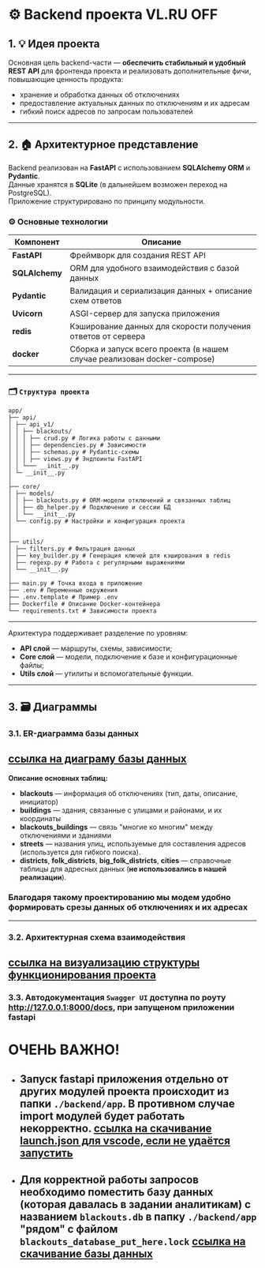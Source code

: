 # ⚙ Backend проекта VL.RU OFF

## 1. 💡 Идея проекта

Основная цель backend-части — **обеспечить стабильный и удобный REST API** для фронтенда проекта и реализовать дополнительные фичи, повышающие ценность продукта:  
- хранение и обработка данных об отключениях
- предоставление актуальных данных по отключениям и их адресам
- гибкий поиск адресов по запросам пользователей

---

## 2. 🏠 Архитектурное представление

Backend реализован на **FastAPI** с использованием **SQLAlchemy ORM** и **Pydantic**.  
Данные хранятся в **SQLite** (в дальнейшем возможен переход на PostgreSQL).  
Приложение структурировано по принципу модульности.

### ⚙️ Основные технологии

| Компонент | Описание |
|------------|-----------|
| **FastAPI** | Фреймворк для создания REST API |
| **SQLAlchemy** | ORM для удобного взаимодействия с базой данных |
| **Pydantic** | Валидация и сериализация данных + описание схем ответов|
| **Uvicorn** | ASGI-сервер для запуска приложения |
| **redis** | Кэширование данных для скорости получения ответов от сервера |
| **docker** | Сборка и запуск всего проекта (в нашем случае реализован docker-compose) |

---

### 🗂️ `Структура проекта`
```
app/
├── api/
│ ├── api_v1/
│ │ ├── blackouts/
│ │ │ ├── crud.py # Логика работы с данными
│ │ │ ├── dependencies.py # Зависимости
│ │ │ ├── schemas.py # Pydantic-схемы
│ │ │ ├── views.py # Эндпоинты FastAPI
│ │ └─── __init__.py
│ └─ __init__.py
│
├── core/
│ ├── models/
│ │ ├── blackouts.py # ORM-модели отключений и связанных таблиц
│ │ ├── db_helper.py # Подключение и сессии БД
│ │ └── __init__.py
│ └── config.py # Настройки и конфигурация проекта
│ 
│
├── utils/
│ ├── filters.py # Фильтрация данных
│ ├── key_builder.py # Генерация ключей для кэширования в redis
│ ├── regexp.py # Работа с регулярными выражениями
│ └── __init__.py
│
├── main.py # Точка входа в приложение
├── .env # Переменные окружения
├── .env.template # Пример .env
├── Dockerfile # Описание Docker-контейнера
└── requirements.txt # Зависимости проекта
```
 
--- 


Архитектура поддерживает разделение по уровням:
- **API слой** — маршруты, схемы, зависимости;
- **Core слой** — модели, подключение к базе и конфигурационные файлы;
- **Utils слой** — утилиты и вспомогательные функции.

---

## 3. 🗃️ Диаграммы

### 3.1. ER-диаграмма базы данных

## [ссылка на диаграму базы данных](https://drive.google.com/file/d/1iT7aMqjBba9qrZ3RdFetMKcgEgX2t5OY/view?usp=sharing)

**Описание основных таблиц:**
- **blackouts** — информация об отключениях (тип, даты, описание, инициатор)
- **buildings** — здания, связанные с улицами и районами, и их координаты
- **blackouts_buildings** — связь "многие ко многим" между отключениями и зданиями
- **streets** — названия улиц, используемые для составления адресов (используется для гибкого поиска).
- **districts**, **folk_districts**, **big_folk_districts**, **cities** — справочные таблицы для адресных данных (**не использовались в нашей реализации**).

### Благодаря такому проектированию мы модем удобно формировать срезы данных об отключениях и их адресах

---

### 3.2. Архитектурная схема взаимодействия

## [ссылка на визуализацию структуры функционирования проекта](https://drive.google.com/file/d/1f9imtgWe26sqSA_v5F0euhay1ppuZM4s/view?usp=sharing)

### 3.3. Автодокументация `Swagger UI` доступна по роуту **http://127.0.0.1:8000/docs**, при запущеном приложении fastapi

#
#
#

# ОЧЕНЬ ВАЖНО!
- ## Запуск fastapi приложения отдельно от других модулей проекта происходит из папки `./backend/app`. В противном случае import модулей будет работать некорректно. [ссылка на скачивание launch.json для vscode, если не удаётся запустить](https://drive.google.com/file/d/1xGUZZ8CnAy2rpmZgOotaeIloMpn0cbso/view?usp=sharing)

- ## Для корректной работы запросов необходимо поместить базу данных (которая давалась в задании аналитикам) с названием `blackouts.db` в папку `./backend/app` "рядом" с файлом `blackouts_database_put_here.lock` [ссылка на скачивание базы данных](https://drive.google.com/file/d/193MPUIhWy5sL5yQk7nRSev-IcMimn1bD/view?usp=sharing)
